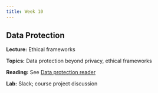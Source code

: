 ```yaml
---
title: Week 10
---
```


## Data Protection

**Lecture:** Ethical frameworks

**Topics:** Data protection beyond privacy, ethical frameworks

**Reading:** See [Data protection reader](../../../assets/data_protection_reader.pdf)

**Lab:** Slack; course project discussion

